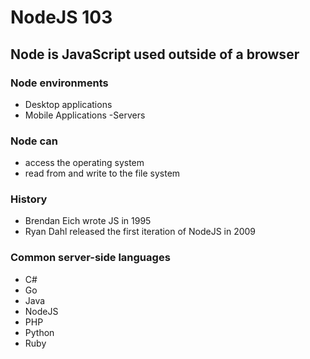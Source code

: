 # NodeJS 103
## Node is JavaScript used outside of a browser

### Node environments
- Desktop applications
- Mobile Applications
-Servers


### Node can
- access the operating system
- read from and write to the file system

### History 
- Brendan Eich wrote JS in 1995
- Ryan Dahl released the first iteration of NodeJS in 2009


### Common server-side languages
- C#
- Go
- Java
- NodeJS
- PHP
- Python
- Ruby
